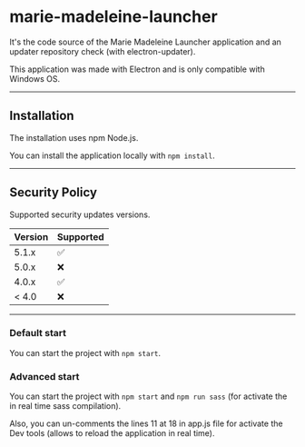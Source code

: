 # marie-madeleine-launcher
It's the code source of the Marie Madeleine Launcher application and an updater repository check (with electron-updater).

This application was made with Electron and is only compatible with Windows OS.

- - -

## Installation
The installation uses npm Node.js.

You can install the application locally with `npm install`.

- - -

## Security Policy

Supported security updates versions.

| Version | Supported          |
| ------- | ------------------ |
| 5.1.x   | :white_check_mark: |
| 5.0.x   | :x:                |
| 4.0.x   | :white_check_mark: |
| < 4.0   | :x:                |

- - -

### Default start
You can start the project with `npm start`.

### Advanced start
You can start the project with `npm start` and `npm run sass` (for activate the in real time sass compilation).

Also, you can un-comments the lines 11 at 18 in app.js file for activate the Dev tools (allows to reload the application in real time).
